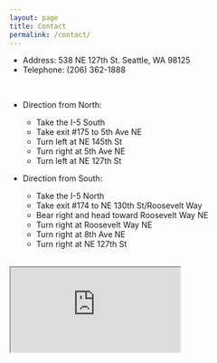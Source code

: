 ```yaml
---
layout: page
title: Contact
permalink: /contact/
---
```


* Address: 538 NE 127th St. Seattle, WA 98125
* Telephone: (206) 362-1888

<br>

* Direction from North:
    - Take the I-5 South
    - Take exit #175 to 5th Ave NE
    - Turn left at NE 145th St
    - Turn right at 5th Ave NE
    - Turn left at NE 127th St

* Direction from South:
    - Take the I-5 North
    - Take exit #174 to NE 130th St/Roosevelt Way
    - Bear right and head toward Roosevelt Way NE
    - Turn right at Roosevelt Way NE
    - Turn right at 8th Ave NE
    - Turn right at NE 127th St

<br>
    
<iframe src="https://www.google.com/maps/embed?pb=!1m18!1m12!1m3!1d2684.088749367489!2d-122.32393168487789!3d47.7215265880258!2m3!1f0!2f0!3f0!3m2!1i1024!2i768!4f13.1!3m3!1m2!1s0x549011417d99d9ed%3A0x2f173776603a2852!2sGrace+Chinese+Lutheran+Church!5e0!3m2!1sen!2sus!4v1475900707443"></iframe>